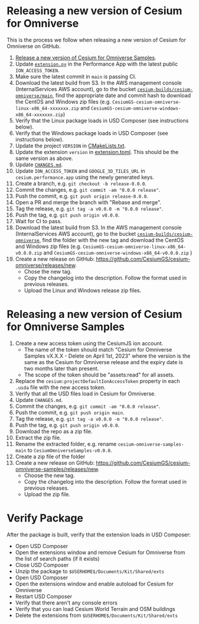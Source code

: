 # Releasing a new version of Cesium for Omniverse

This is the process we follow when releasing a new version of Cesium for Omniverse on GitHub.

1. [Release a new version of Cesium for Omniverse Samples](#releasing-a-new-version-of-cesium-for-omniverse-samples).
2. Update [`extension.py`](../../apps/exts/cesium.performance.app/cesium/performance/app/extension.py) in the Performance App with the latest public `ION_ACCESS_TOKEN`.
3. Make sure the latest commit in `main` is passing CI.
4. Download the latest build from S3. In the AWS management console (InternalServices AWS account), go to the bucket [`cesium-builds/cesium-omniverse/main`](https://s3.console.aws.amazon.com/s3/buckets/cesium-builds?region=us-east-1&prefix=cesium-omniverse/main/&showversions=false), find the appropriate date and commit hash to download the CentOS and Windows zip files (e.g. `CesiumGS-cesium-omniverse-linux-x86_64-xxxxxxx.zip` and `CesiumGS-cesium-omniverse-windows-x86_64-xxxxxxx.zip`)
5. Verify that the Linux package loads in USD Composer (see instructions below).
6. Verify that the Windows package loads in USD Composer (see instructions below).
7. Update the project `VERSION` in [CMakeLists.txt](../../CMakeLists.txt).
8. Update the extension `version` in [extension.toml](../../exts/cesium.omniverse/config/extension.toml). This should be the same version as above.
9. Update [`CHANGES.md`](../../CHANGES.md).
10. Update `ION_ACCESS_TOKEN` and `GOOGLE_3D_TILES_URL` in `cesium.performance.app` using the newly generated keys.
11. Create a branch, e.g. `git checkout -b release-0.0.0`.
12. Commit the changes, e.g. `git commit -am "0.0.0 release"`.
13. Push the commit, e.g. `git push origin release-0.0.0`.
14. Open a PR and merge the branch with "Rebase and merge".
15. Tag the release, e.g. `git tag -a v0.0.0 -m "0.0.0 release"`.
16. Push the tag, e.g. `git push origin v0.0.0`.
17. Wait for CI to pass.
18. Download the latest build from S3. In the AWS management console (InternalServices AWS account), go to the bucket [`cesium-builds/cesium-omniverse`](https://s3.console.aws.amazon.com/s3/buckets/cesium-builds?prefix=cesium-omniverse/&region=us-east-1), find the folder with the new tag and download the CentOS and Windows zip files (e.g. `CesiumGS-cesium-omniverse-linux-x86_64-v0.0.0.zip` and `CesiumGS-cesium-omniverse-windows-x86_64-v0.0.0.zip` )
19. Create a new release on GitHub: https://github.com/CesiumGS/cesium-omniverse/releases/new.
    * Chose the new tag.
    * Copy the changelog into the description. Follow the format used in previous releases.
    * Upload the Linux and Windows release zip files.

# Releasing a new version of Cesium for Omniverse Samples

1. Create a new access token using the CesiumJS ion account.
    * The name of the token should match "Cesium for Omniverse Samples vX.X.X - Delete on April 1st, 2023" where the version is the same as the Cesium for Omniverse release and the expiry date is two months later than present.
    * The scope of the token should be "assets:read" for all assets.
2. Replace the `cesium:projectDefaultIonAccessToken` property in each `.usda` file with the new access token.
3. Verify that all the USD files load in Cesium for Omniverse.
4. Update `CHANGES.md`.
5. Commit the changes, e.g. `git commit -am "0.0.0 release"`.
6. Push the commit, e.g. `git push origin main`.
7. Tag the release, e.g. `git tag -a v0.0.0 -m "0.0.0 release"`.
8. Push the tag, e.g. `git push origin v0.0.0`.
9. Download the repo as a zip file.
10. Extract the zip file.
11. Rename the extracted folder, e.g. rename `cesium-omniverse-samples-main` to `CesiumOmniverseSamples-v0.0.0`.
12. Create a zip file of the folder
13. Create a new release on GitHub: https://github.com/CesiumGS/cesium-omniverse-samples/releases/new.
    * Choose the new tag.
    * Copy the changelog into the description. Follow the format used in previous releases.
    * Upload the zip file.


# Verify Package

After the package is built, verify that the extension loads in USD Composer:

* Open USD Composer
* Open the extensions window and remove Cesium for Omniverse from the list of search paths (if it exists)
* Close USD Composer
* Unzip the package to `$USERHOME$/Documents/Kit/Shared/exts`
* Open USD Composer
* Open the extensions window and enable autoload for Cesium for Omniverse
* Restart USD Composer
* Verify that there aren't any console errors
* Verify that you can load Cesium World Terrain and OSM buildings
* Delete the extensions from `$USERHOME$/Documents/Kit/Shared/exts`
